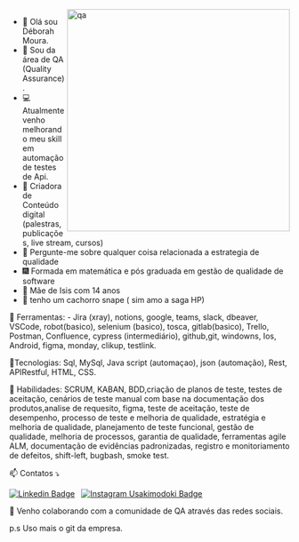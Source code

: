 <img src="https://kruschecompany.com/wp-content/uploads/2018/08/au9i1g9hn-1200x595.jpg" min-width="400px" max-width="400px" width="400px" align="right" alt="qa">


- 👋 Olá sou Déborah Moura.
- 🐛 Sou da área de QA (Quality Assurance).
- 💻 Atualmente venho melhorando meu skill em automação de testes de Api. 
- 🎤 Criadora de Conteúdo digital (palestras, publicações, live stream, cursos)
- 💬 Pergunte-me sobre qualquer coisa relacionada a estrategia de qualidade 
- 🎆 Formada em matemática e pós graduada em gestão de qualidade de software
- 👧 Mãe de Isis com 14 anos 
- 🐶 tenho um cachorro snape ( sim amo a saga HP)


<p align="left">
 💼 Ferramentas: - Jira (xray), notions, google, teams, slack, dbeaver, VSCode, robot(basico), selenium (basico), tosca, gitlab(basico), Trello, Postman, Confluence, cypress (intermediário), github,git, windowns, Ios, Android, figma, monday, clikup, testlink.
</p>
<p align="left">
🌟Tecnologias: Sql, MySql, Java script (automaçao), json (automação), Rest, APIRestful, HTML, CSS. 
</p>

<p align="left">
🦄 Habilidades:  SCRUM, KABAN, BDD,criação de planos de teste, testes de aceitação, cenários de teste manual com base na documentação dos produtos,analise de requesito, figma, teste de aceitação, teste de desempenho, processo de teste e melhoria de qualidade, estratégia e melhoria de qualidade, planejamento de teste funcional, gestão de qualidade, melhoria de processos, garantia de qualidade, ferramentas agile ALM, documentação de evidências padronizadas, registro e monitoriamento de defeitos, shift-left, bugbash, smoke test.
</p>

<p align="left">
 📫 Contatos ⤵️ 
  </p>

[![Linkedin Badge](https://img.shields.io/badge/Linkedin-323330?style=for-the-badge&logo=linkedin&logoColor=blue)](https://www.linkedin.com/in/deborahmouras/) &nbsp;
[![Instagram Usakimodoki Badge](https://img.shields.io/badge/Instagram-323330?style=for-the-badge&logo=instagram&logoColor=purple)](https://www.instagram.com/mundo_qa/) &nbsp;


 💞️ Venho colaborando com a comunidade de QA através das redes sociais.
 
p.s Uso mais o git da empresa.
